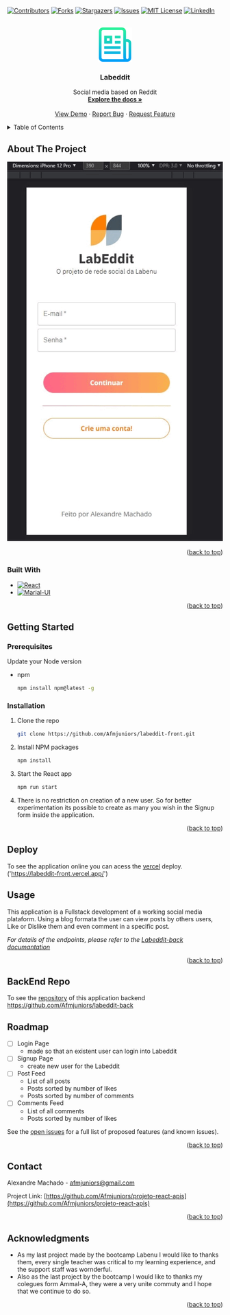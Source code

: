 
<a name="readme-top"></a>

[![Contributors][contributors-shield]][contributors-url]
[![Forks][forks-shield]][forks-url]
[![Stargazers][stars-shield]][stars-url]
[![Issues][issues-shield]][issues-url]
[![MIT License][license-shield]][license-url]
[![LinkedIn][linkedin-shield]][linkedin-url]



<!-- PROJECT LOGO -->
<br />
<div align="center">
  <a href="https://github.com/Afmjuniors/labeddit-front">
    <img src="readme-image/logo-doc.png" alt="Logo" width="80" height="80">
  </a>

<h3 align="center">Labeddit</h3>

  <p align="center">
    Social media based on Reddit
    <br />
    <a href="https://github.com/Afmjuniors/labeddit-front"><strong>Explore the docs »</strong></a>
    <br />
    <br />
    <a href="https://github.com/Afmjuniors/labeddit-front">View Demo</a>
    ·
    <a href="https://github.com/Afmjuniors/labeddit-front/issues">Report Bug</a>
    ·
    <a href="https://github.com/Afmjuniors/labeddit-front/issues">Request Feature</a>
  </p>
</div>



<!-- TABLE OF CONTENTS -->
<details>
  <summary>Table of Contents</summary>
  <ol>
    <li>
      <a href="#about-the-project">About The Project</a>
      <ul>
        <li><a href="#built-with">Built With</a></li>
      </ul>
    </li>
    <li>
      <a href="#getting-started">Getting Started</a>
      <ul>
        <li><a href="#prerequisites">Prerequisites</a></li>
        <li><a href="#installation">Installation</a></li>
      </ul>
    </li>
    <li><a href="#deploy">Deploy</a></li>
    <li><a href="#usage">Usage</a></li>
    <li><a href="#backend-repo">BackEnd Repo</a></li>    
    <li><a href="#roadmap">Roadmap</a></li>
    <li><a href="#contact">Contact</a></li>
    <li><a href="#acknowledgments">Acknowledgments</a></li>
  </ol>
</details>



<!-- ABOUT THE PROJECT -->
## About The Project

[![Product Name Screen Shot][product-screenshot]](https://labeddit-front.vercel.app/)


<p align="right">(<a href="#readme-top">back to top</a>)</p>



### Built With

* [![React][React.js]][React-url]
* [![Marial-UI][Material-UI]][Material-url]


<p align="right">(<a href="#readme-top">back to top</a>)</p>



<!-- GETTING STARTED -->
## Getting Started

### Prerequisites

Update your Node version
* npm
  ```sh
  npm install npm@latest -g
  ```

### Installation

1. Clone the repo
   ```sh
   git clone https://github.com/Afmjuniors/labeddit-front.git
   ```
2. Install NPM packages
   ```sh
   npm install
   ```
3. Start the React app
   ```sh
   npm run start
   ```
4. There is no restriction on creation of a new user. So for better experimentation its possible to create as many you wish in the Signup form inside the application.

<p align="right">(<a href="#readme-top">back to top</a>)</p>

## Deploy

To see the application online you can acess the [vercel]('https://labeddit-front.vercel.app/') deploy. ('https://labeddit-front.vercel.app/')

<!-- USAGE EXAMPLES -->
## Usage

This application is a Fullstack development of a working social media plataform.
Using a blog formata the user can view posts by others users, Like or Dislike them and even comment in a specific post.

_For details of the endpoints, please refer to the [Labeddit-back documantation](https://documenter.getpostman.com/view/24460683/2s93JzJzSj)_

<p align="right">(<a href="#readme-top">back to top</a>)</p>


## BackEnd Repo
To see the [repository]('https://github.com/Afmjuniors/labeddit-back')
 of this application backend <br/>
 https://github.com/Afmjuniors/labeddit-back


<!-- ROADMAP -->
## Roadmap

- [ ] Login Page
    - made so that an existent user can login into Labeddit
- [ ] Signup Page
    - create new user for the Labeddit
- [ ] Post Feed
    - List of all posts
    - Posts sorted by number of likes
    - Posts sorted by number of comments
- [ ] Comments Feed
    - List of all comments
    - Posts sorted by number of likes

See the [open issues](https://github.com/Afmjuniors/labeddit-front/issues) for a full list of proposed features (and known issues).

<p align="right">(<a href="#readme-top">back to top</a>)</p>


<!-- CONTACT -->
## Contact

Alexandre Machado  - afmjuniors@gmail.com

Project Link: [https://github.com/Afmjuniors/projeto-react-apis](https://github.com/Afmjuniors/projeto-react-apis)

<p align="right">(<a href="#readme-top">back to top</a>)</p>



<!-- ACKNOWLEDGMENTS -->
## Acknowledgments

* As my last project made by the bootcamp Labenu I would like to thanks them, every single teacher was critical to my learning experience, and the support staff was wornderful.
* Also as the last project by the bootcamp I would like to thanks my colegues form Ammal-A, they were a very unite commuty and I hope that we continue to do so.

<p align="right">(<a href="#readme-top">back to top</a>)</p>



<!-- MARKDOWN LINKS & IMAGES -->
<!-- https://www.markdownguide.org/basic-syntax/#reference-style-links -->
[contributors-shield]: https://img.shields.io/github/contributors/Afmjuniors/labeddit-front.svg?style=for-the-badge
[contributors-url]: https://github.com/Afmjuniors/labeddit-front/graphs/contributors
[forks-shield]: https://img.shields.io/github/forks/Afmjuniors/labeddit-front.svg?style=for-the-badge
[forks-url]: https://github.com/Afmjuniors/labeddit-front/network/members
[stars-shield]: https://img.shields.io/github/stars/Afmjuniors/labeddit-front.svg?style=for-the-badge
[stars-url]: https://github.com/Afmjuniors/labeddit-front/stargazers
[issues-shield]: https://img.shields.io/github/issues/Afmjuniors/labeddit-front.svg?style=for-the-badge
[issues-url]: https://github.com/Afmjuniors/labeddit-front/issues
[license-shield]: https://img.shields.io/github/license/Afmjuniors/labeddit-front.svg?style=for-the-badge
[license-url]: https://github.com/Afmjuniors/labeddit-front/blob/master/LICENSE.txt
[linkedin-shield]: https://img.shields.io/badge/-LinkedIn-black.svg?style=for-the-badge&logo=linkedin&colorB=555
[linkedin-url]: https://linkedin.com/in/afmjuniors
[product-screenshot]: readme-image/screenshot.gif



[React.js]: https://img.shields.io/badge/React-20232A?style=for-the-badge&logo=react&logoColor=61DAFB
[React-url]: https://reactjs.org/

[Material-UI]: https://img.shields.io/badge/Material%20UI-007FFF?style=for-the-badge&logo=mui&logoColor=white
[Material-url]:https://mui.com/material-ui/getting-started/overview/
